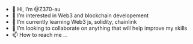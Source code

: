 - 👋 Hi, I’m @Z370-au
- 👀 I’m interested in Web3 and blockchain developement
- 🌱 I’m currently learning Web3 js, solidity, chainlink 
- 💞️ I’m looking to collaborate on anything that will help improve my skills
- 📫 How to reach me ...

<!---
Z370-au/Z370-au is a ✨ special ✨ repository because its `README.md` (this file) appears on your GitHub profile.
You can click the Preview link to take a look at your changes.
--->
